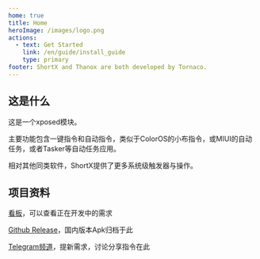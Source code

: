 ```yaml
---
home: true
title: Home
heroImage: /images/logo.png
actions:
  - text: Get Started
    link: /en/guide/install_guide
    type: primary
footer: ShortX and Thanox are both developed by Tornaco.
---
```



## 这是什么


这是一个xposed模块。


主要功能包含一键指令和自动指令，类似于ColorOS的小布指令，或MIUI的自动任务，或者Tasker等自动任务应用。

相对其他同类软件，ShortX提供了更多系统级触发器与操作。



## 项目资料

[看板](https://github.com/users/ShortX-Repo/projects/1/views/1)，可以查看正在开发中的需求

[Github Release](https://github.com/ShortX-Repo/ShortX-Release)，国内版本Apk归档于此

[Telegram频道](https://t.me/shortxmod)，提新需求，讨论分享指令在此
